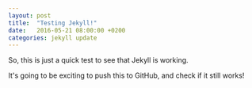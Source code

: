 ```yaml
---
layout: post
title:  "Testing Jekyll!"
date:   2016-05-21 08:00:00 +0200
categories: jekyll update
---
```

So, this is just a quick test to see that Jekyll is working.

It's going to be exciting to push this to GitHub, and check if it still works!